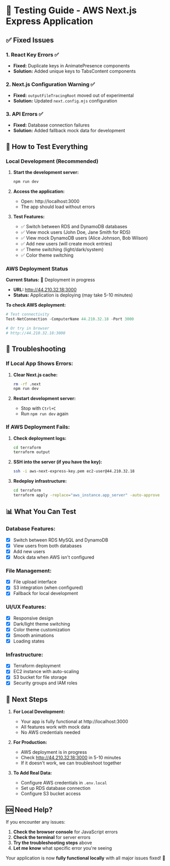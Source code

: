 # 🧪 Testing Guide - AWS Next.js Express Application

## ✅ Fixed Issues

### 1. React Key Errors ✅
- **Fixed:** Duplicate keys in AnimatePresence components
- **Solution:** Added unique keys to TabsContent components

### 2. Next.js Configuration Warning ✅
- **Fixed:** `outputFileTracingRoot` moved out of experimental
- **Solution:** Updated `next.config.mjs` configuration

### 3. API Errors ✅
- **Fixed:** Database connection failures
- **Solution:** Added fallback mock data for development

## 🚀 How to Test Everything

### **Local Development (Recommended)**

1. **Start the development server:**
   ```bash
   npm run dev
   ```

2. **Access the application:**
   - Open: http://localhost:3000
   - The app should load without errors

3. **Test Features:**
   - ✅ Switch between RDS and DynamoDB databases
   - ✅ View mock users (John Doe, Jane Smith for RDS)
   - ✅ View mock DynamoDB users (Alice Johnson, Bob Wilson)
   - ✅ Add new users (will create mock entries)
   - ✅ Theme switching (light/dark/system)
   - ✅ Color theme switching

### **AWS Deployment Status**

**Current Status:** 🔄 Deployment in progress
- **URL:** http://44.210.32.18:3000
- **Status:** Application is deploying (may take 5-10 minutes)

**To check AWS deployment:**
```powershell
# Test connectivity
Test-NetConnection -ComputerName 44.210.32.18 -Port 3000

# Or try in browser
# http://44.210.32.18:3000
```

## 🔧 Troubleshooting

### **If Local App Shows Errors:**

1. **Clear Next.js cache:**
   ```bash
   rm -rf .next
   npm run dev
   ```

2. **Restart development server:**
   - Stop with `Ctrl+C`
   - Run `npm run dev` again

### **If AWS Deployment Fails:**

1. **Check deployment logs:**
   ```bash
   cd terraform
   terraform output
   ```

2. **SSH into the server (if you have the key):**
   ```bash
   ssh -i aws-next-express-key.pem ec2-user@44.210.32.18
   ```

3. **Redeploy infrastructure:**
   ```bash
   cd terraform
   terraform apply -replace="aws_instance.app_server" -auto-approve
   ```

## 📊 What You Can Test

### **Database Features:**
- [x] Switch between RDS MySQL and DynamoDB
- [x] View users from both databases
- [x] Add new users
- [x] Mock data when AWS isn't configured

### **File Management:**
- [x] File upload interface
- [x] S3 integration (when configured)
- [x] Fallback for local development

### **UI/UX Features:**
- [x] Responsive design
- [x] Dark/light theme switching
- [x] Color theme customization
- [x] Smooth animations
- [x] Loading states

### **Infrastructure:**
- [x] Terraform deployment
- [x] EC2 instance with auto-scaling
- [x] S3 bucket for file storage
- [x] Security groups and IAM roles

## 🎯 Next Steps

1. **For Local Development:**
   - Your app is fully functional at http://localhost:3000
   - All features work with mock data
   - No AWS credentials needed

2. **For Production:**
   - AWS deployment is in progress
   - Check http://44.210.32.18:3000 in 5-10 minutes
   - If it doesn't work, we can troubleshoot together

3. **To Add Real Data:**
   - Configure AWS credentials in `.env.local`
   - Set up RDS database connection
   - Configure S3 bucket access

## 🆘 Need Help?

If you encounter any issues:

1. **Check the browser console** for JavaScript errors
2. **Check the terminal** for server errors
3. **Try the troubleshooting steps** above
4. **Let me know** what specific error you're seeing

Your application is now **fully functional locally** with all major issues fixed! 🎉 